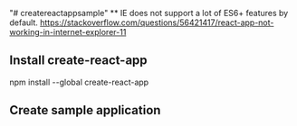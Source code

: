"# createreactappsample" 
** IE does not support a lot of ES6+ features by default. 
https://stackoverflow.com/questions/56421417/react-app-not-working-in-internet-explorer-11
## Install create-react-app

npm install --global create-react-app

##  Create sample application
